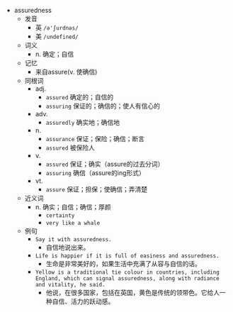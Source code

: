 - assuredness
  - 发音
    - 英 `/ə'ʃurdnəs/`
    - 美 `/undefined/`
  - 词义
    - n. 确定；自信
  - 记忆
    - 来自assure(v. 使确信)
  - 同根词
    - adj.
      - `assured` 确定的；自信的
      - `assuring` 保证的；确信的；使人有信心的
    - adv.
      - `assuredly` 确实地；确信地
    - n.
      - `assurance` 保证；保险；确信；断言
      - `assured` 被保险人
    - v.
      - `assured` 保证；确实（assure的过去分词）
      - `assuring` 确信（assure的ing形式）
    - vt.
      - `assure` 保证；担保；使确信；弄清楚
  - 近义词
    - n. 确实；自信；确信；厚颜
      - `certainty`
      - `very like a whale`
  - 例句
    - `Say it with assuredness.`
      - 自信地说出来。
    - `Life is happier if it is full of easiness and assuredness.`
      - 生命是非常美好的，如果生活中充满了从容与自信的话。
    - `Yellow is a traditional tie colour in countries, including England, which can signal assuredness, along with radiance and vitality, he said.`
      - 他说，在很多国家，包括在英国，黄色是传统的领带色。它给人一种自信、活力的跃动感。

